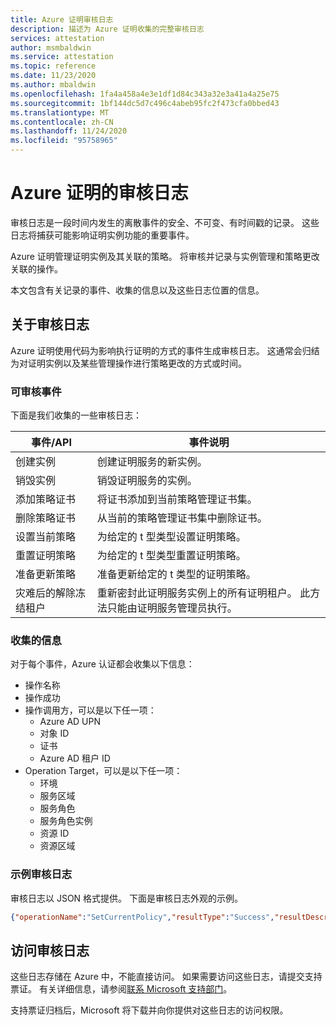```yaml
---
title: Azure 证明审核日志
description: 描述为 Azure 证明收集的完整审核日志
services: attestation
author: msmbaldwin
ms.service: attestation
ms.topic: reference
ms.date: 11/23/2020
ms.author: mbaldwin
ms.openlocfilehash: 1fa4a458a4e3e1df1d84c343a32e3a41a4a25e75
ms.sourcegitcommit: 1bf144dc5d7c496c4abeb95fc2f473cfa0bbed43
ms.translationtype: MT
ms.contentlocale: zh-CN
ms.lasthandoff: 11/24/2020
ms.locfileid: "95758965"
---
```

# <a name="audit-logs-for-azure-attestation"></a>Azure 证明的审核日志

审核日志是一段时间内发生的离散事件的安全、不可变、有时间戳的记录。 这些日志将捕获可能影响证明实例功能的重要事件。

Azure 证明管理证明实例及其关联的策略。 将审核并记录与实例管理和策略更改关联的操作。

本文包含有关记录的事件、收集的信息以及这些日志位置的信息。

## <a name="about-audit-logs"></a>关于审核日志

Azure 证明使用代码为影响执行证明的方式的事件生成审核日志。 这通常会归结为对证明实例以及某些管理操作进行策略更改的方式或时间。

### <a name="auditable-events"></a>可审核事件
下面是我们收集的一些审核日志：

|     事件/API                              |     事件说明                                                                         |
|--------------------------------------------|-----------------------------------------------------------------------------------------------|
|     创建实例                        |     创建证明服务的新实例。 |
|     销毁实例                       |     销毁证明服务的实例。 |
|     添加策略证书                 |     将证书添加到当前策略管理证书集。 |
|     删除策略证书              |     从当前的策略管理证书集中删除证书。 |
|     设置当前策略                     |     为给定的 t 型类型设置证明策略。 |
|     重置证明策略               |     为给定的 t 型类型重置证明策略。 |
|     准备更新策略               |     准备更新给定的 t 类型的证明策略。 |
|     灾难后的解除冻结租户       |     重新密封此证明服务实例上的所有证明租户。 此方法只能由证明服务管理员执行。 |

### <a name="collected--information"></a>收集的信息
对于每个事件，Azure 认证都会收集以下信息：

- 操作名称
- 操作成功
- 操作调用方，可以是以下任一项：
    - Azure AD UPN
    - 对象 ID
    - 证书
    - Azure AD 租户 ID
- Operation Target，可以是以下任一项：
    - 环境
    - 服务区域
    - 服务角色
    - 服务角色实例
    - 资源 ID
    - 资源区域

### <a name="sample-audit-log"></a>示例审核日志

审核日志以 JSON 格式提供。 下面是审核日志外观的示例。

```json
{"operationName":"SetCurrentPolicy","resultType":"Success","resultDescription":null,"auditEventCategory":["ApplicationManagement"],"nCloud":null,"requestId":null,"callerIpAddress":null,"callerDisplayName":null,"callerIdentities":[{"callerIdentityType":"ObjectID","callerIdentity":"<some object ID>"},{"callerIdentityType":"TenantId","callerIdentity":"<some tenant ID>"}],"targetResources":[{"targetResourceType":"Environment","targetResourceName":"PublicCloud"},{"targetResourceType":"ServiceRegion","targetResourceName":"EastUS2"},{"targetResourceType":"ServiceRole","targetResourceName":"AttestationRpType"},{"targetResourceType":"ServiceRoleInstance","targetResourceName":"<some service role instance>"},{"targetResourceType":"ResourceId","targetResourceName":"/subscriptions/<some subscription ID>/resourceGroups/<some resource group name>/providers/Microsoft.Attestation/attestationProviders/<some instance name>"},{"targetResourceType":"ResourceRegion","targetResourceName":"EastUS2"}],"ifxAuditFormat":"Json","env_ver":"2.1","env_name":"#Ifx.AuditSchema","env_time":"2020-11-23T18:23:29.9427158Z","env_epoch":"MKZ6G","env_seqNum":1277,"env_popSample":0.0,"env_iKey":null,"env_flags":257,"env_cv":"##00000000-0000-0000-0000-000000000000_00000000-0000-0000-0000-000000000000_00000000-0000-0000-0000-000000000000","env_os":null,"env_osVer":null,"env_appId":null,"env_appVer":null,"env_cloud_ver":"1.0","env_cloud_name":null,"env_cloud_role":null,"env_cloud_roleVer":null,"env_cloud_roleInstance":null,"env_cloud_environment":null,"env_cloud_location":null,"env_cloud_deploymentUnit":null}
```

## <a name="access-audit-logs"></a>访问审核日志

这些日志存储在 Azure 中，不能直接访问。 如果需要访问这些日志，请提交支持票证。 有关详细信息，请参阅[联系 Microsoft 支持部门](https://azure.microsoft.com/support/options/)。 

支持票证归档后，Microsoft 将下载并向你提供对这些日志的访问权限。
